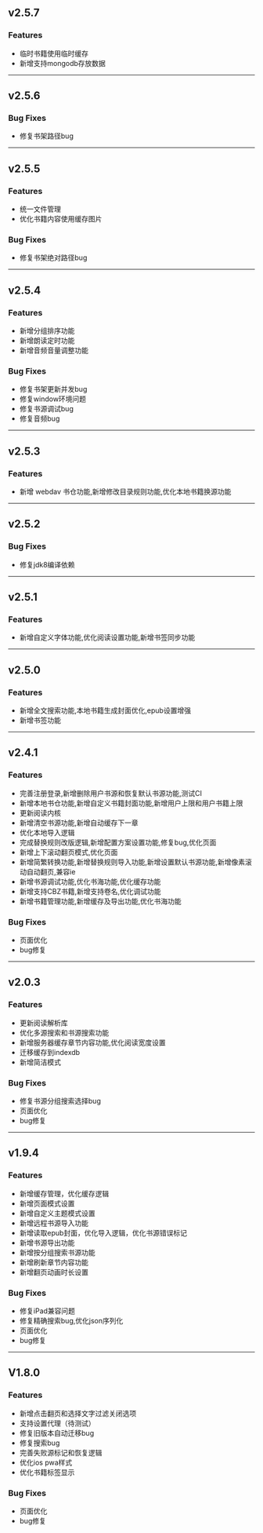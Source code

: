 ## v2.5.7

### Features

- 临时书籍使用临时缓存
- 新增支持mongodb存放数据

---

## v2.5.6

### Bug Fixes

- 修复书架路径bug

---

## v2.5.5

### Features

- 统一文件管理
- 优化书籍内容使用缓存图片

### Bug Fixes

- 修复书架绝对路径bug

---

## v2.5.4

### Features

- 新增分组排序功能
- 新增朗读定时功能
- 新增音频音量调整功能

### Bug Fixes

- 修复书架更新并发bug
- 修复window环境问题
- 修复书源调试bug
- 修复音频bug

---

## v2.5.3

### Features

- 新增 webdav 书仓功能,新增修改目录规则功能,优化本地书籍换源功能

---

## v2.5.2

### Bug Fixes

- 修复jdk8编译依赖

---

## v2.5.1

### Features

- 新增自定义字体功能,优化阅读设置功能,新增书签同步功能

---

## v2.5.0

### Features

- 新增全文搜索功能,本地书籍生成封面优化,epub设置增强
- 新增书签功能

---

## v2.4.1

### Features

- 完善注册登录,新增删除用户书源和恢复默认书源功能,测试CI
- 新增本地书仓功能,新增自定义书籍封面功能,新增用户上限和用户书籍上限
- 更新阅读内核
- 新增清空书源功能,新增自动缓存下一章
- 优化本地导入逻辑
- 完成替换规则改版逻辑,新增配置方案设置功能,修复bug,优化页面
- 新增上下滚动翻页模式,优化页面
- 新增简繁转换功能,新增替换规则导入功能,新增设置默认书源功能,新增像素滚动自动翻页,兼容ie
- 新增书源调试功能,优化书海功能,优化缓存功能
- 新增支持CBZ书籍,新增支持卷名,优化调试功能
- 新增书籍管理功能,新增缓存及导出功能,优化书海功能

### Bug Fixes

- 页面优化
- bug修复

---

## v2.0.3

### Features

- 更新阅读解析库
- 优化多源搜索和书源搜索功能
- 新增服务器缓存章节内容功能,优化阅读宽度设置
- 迁移缓存到indexdb
- 新增简洁模式

### Bug Fixes

- 修复书源分组搜索选择bug
- 页面优化
- bug修复

---

## v1.9.4

### Features

- 新增缓存管理，优化缓存逻辑
- 新增页面模式设置
- 新增自定义主题模式设置
- 新增远程书源导入功能
- 新增读取epub封面，优化导入逻辑，优化书源错误标记
- 新增书源导出功能
- 新增按分组搜索书源功能
- 新增刷新章节内容功能
- 新增翻页动画时长设置

### Bug Fixes

- 修复iPad兼容问题
- 修复精确搜索bug,优化json序列化
- 页面优化
- bug修复

---

## V1.8.0

### Features

- 新增点击翻页和选择文字过滤关闭选项
- 支持设置代理（待测试）
- 修复旧版本自动迁移bug
- 修复搜索bug
- 完善失败源标记和恢复逻辑
- 优化ios pwa样式
- 优化书籍标签显示

### Bug Fixes

- 页面优化
- bug修复

